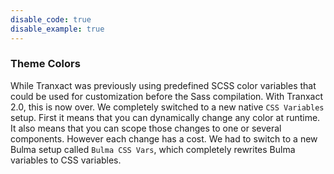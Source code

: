 ```yaml
---
disable_code: true
disable_example: true
---
```


### Theme Colors

While Tranxact was previously using predefined SCSS color variables that could be
used for customization before the Sass compilation. With Tranxact 2.0, this is now
over. We completely switched to a new native `CSS Variables` setup. First it
means that you can dynamically change any color at runtime. It also means that
you can scope those changes to one or several components. However each change
has a cost. We had to switch to a new Bulma setup called `Bulma CSS Vars`,
which completely rewrites Bulma variables to CSS variables.
